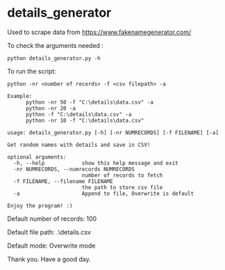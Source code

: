 # details_generator
Used to scrape data from https://www.fakenamegenerator.com/

To check the arguments needed :

```
python details_generator.py -h
```

To run the script:
```
python -nr <number of records> -f <csv filepath> -a

Example: 
      python -nr 50 -f "C:\details\data.csv" -a
      python -nr 20 -a
      python -f "C:\details\data.csv" -a
      python -nr 10 -f "C:\details\data.csv"

usage: details_generator.py [-h] [-nr NUMRECORDS] [-f FILENAME] [-a]

Get random names with details and save in CSV!

optional arguments:
  -h, --help            show this help message and exit
  -nr NUMRECORDS, --numrecords NUMRECORDS
                        number of records to fetch
  -f FILENAME, --filename FILENAME
                        the path to store csv file
  -a                    Append to file, Overwrite is default

Enjoy the program! :)

```

Default number of records: 100

Default file path: .\details.csv

Default mode: Overwrite mode


Thank you. Have a good day.
